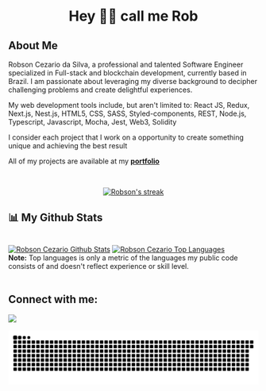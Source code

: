 <h1 align="center">Hey 👋🏻 call me Rob</h1>


## About Me

Robson Cezario da Silva, a professional and talented Software Engineer specialized in Full-stack and blockchain development, currently based in Brazil. I am passionate about leveraging my diverse background to decipher challenging problems and create delightful experiences.

My web development tools include, but aren't limited to: React JS, Redux, Next.js, Nest.js, HTML5, CSS, SASS, Styled-components, REST, Node.js, Typescript, Javascript, Mocha, Jest, Web3, Solidity

I consider each project that I work on a opportunity to create something unique and achieving the best result

All of my projects are available at my **[portfolio](https://robsoncezario.com)**


<br/>

<p align="center">
    <a href="https://github.com/robsoncezario/github-readme-streak-stats">
        <img title="🔥 Get streak stats for your profile at git.io/streak-stats" alt="Robson's streak" src="https://github-readme-streak-stats.herokuapp.com/?user=robsoncezario&theme=black-ice&hide_border=true&stroke=0000&background=060A0CD0"/>
    </a>
</p>

## 📊 My Github Stats

  <br/>
    <a href="https://github.com/robsoncezario/github-readme-stats"><img alt="Robson Cezario Github Stats" src="https://github-readme-stats.vercel.app/api?username=robsoncezario&show_icons=true&count_private=true&theme=react&hide_border=true&bg_color=0D1117" /></a>
  <a href="https://github.com/robsoncezario/github-readme-stats"><img alt="Robson Cezario Top Languages" src="https://github-readme-stats.vercel.app/api/top-langs/?username=robsoncezario&langs_count=8&count_private=true&layout=compact&theme=react&hide_border=true&bg_color=0D1117" /></a>
  <br/>
  <b>Note:</b> Top languages is only a metric of the languages my public code consists of and doesn't reflect experience or skill level.

<br/>
<br/>

## Connect with me:
<p align="left">

<a href = "https://www.linkedin.com/in/robsoncezario/"><img src="https://img.icons8.com/fluent/48/000000/linkedin.png"/></a>

![Snake animation](https://github.com/robsoncezario/robsoncezario/blob/output/github-contribution-grid-snake.svg)
</p>
